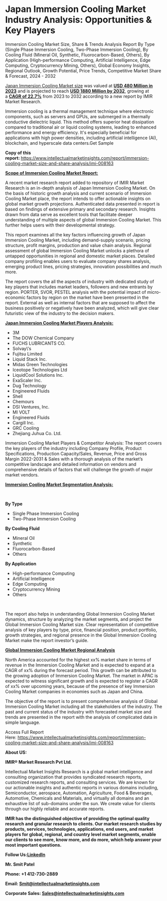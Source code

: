 <h1>Japan Immersion Cooling Market Industry Analysis: Opportunities &amp; Key Players</h1>
<p>Immersion Cooling Market Size, Share &amp; Trends Analysis Report By Type (Single Phase Immersion Cooling, Two-Phase Immersion Cooling), By Cooling Fluid (Mineral Oil, Synthetic, Fluorocarbon-Based, Others), By Application (High-performance Computing, Artificial Intelligence, Edge Computing, Cryptocurrency Mining, Others), Global Economy Insights, Regional Outlook, Growth Potential, Price Trends, Competitive Market Share &amp; Forecast, 2024 - 2032</p>
<p><a href="https://www.intellectualmarketinsights.com/report/immersion-cooling-market-size-and-share-analysis/imi-008163">Japan Immersion Cooling Market size</a>&nbsp;was valued at&nbsp;<strong><u>USD 480 Million in 2023</u></strong>&nbsp;and is projected to reach&nbsp;<strong><u>USD 1880 Million by 2032</u></strong>, growing at a&nbsp;<strong><u>CAGR of 22.7%</u></strong>&nbsp;from 2023 to 2032 according to a new report by IMIR Market Research.</p>
<p>Immersion cooling is a thermal management technique where electronic components, such as servers and GPUs, are submerged in a thermally conductive dielectric liquid.&nbsp;This method offers superior heat dissipation compared to traditional air or liquid cooling systems, leading to enhanced performance and energy efficiency.&nbsp;It's especially beneficial for applications with high power densities, including artificial intelligence (AI), blockchain, and hyperscale data centers.Get Sample</p>
<p><strong>Copy of this report:&nbsp;</strong><a href="https://www.intellectualmarketinsights.com/report/immersion-cooling-market-size-and-share-analysis/imi-008163">https://www.intellectualmarketinsights.com/report/immersion-cooling-market-size-and-share-analysis/imi-008163</a>&nbsp;</p>
<p><strong><u>Scope of Immersion Cooling Market Report:</u></strong></p>
<p>A recent market research report added to repository of IMIR Market Research is an in-depth analysis of Japan Immersion Cooling Market. On the basis of historic growth analysis and current scenario of Immersion Cooling Market place, the report intends to offer actionable insights on global market growth projections. Authenticated data presented in report is based on findings of extensive primary and secondary research. Insights drawn from data serve as excellent tools that facilitate deeper understanding of multiple aspects of global Immersion Cooling Market. This further helps users with their developmental strategy.</p>
<p>This report examines all the key factors influencing growth of Japan Immersion Cooling Market, including demand-supply scenario, pricing structure, profit margins, production and value chain analysis. Regional assessment of global Immersion Cooling Market unlocks a plethora of untapped opportunities in regional and domestic market places. Detailed company profiling enables users to evaluate company shares analysis, emerging product lines, pricing strategies, innovation possibilities and much more.</p>
<p>The report covers the all the aspects of industry with dedicated study of key players that includes market leaders, followers and new entrants by region. PORTER, SVOR, PESTEL analysis with the potential impact of micro-economic factors by region on the market have been presented in the report. External as well as internal factors that are supposed to affect the business positively or negatively have been analyzed, which will give clear futuristic view of the industry to the decision makers.</p>
<p><strong><u>Japan Immersion Cooling Market Players Analysis:</u></strong></p>
<ul>
<li>3M</li>
<li>The DOW Chemical Company</li>
<li>FUCHS LUBRICANTS CO.</li>
<li>Solvay\'s</li>
<li>Fujitsu Limited</li>
<li>Liquid Stack Inc.</li>
<li>Midas Green Technologies</li>
<li>Iceotope Technologies Ltd</li>
<li>LiquidCool Solutions Inc.</li>
<li>ExaScaler Inc.</li>
<li>Dug Technology</li>
<li>Engineered Fluids</li>
<li>Shell</li>
<li>Chemours</li>
<li>DSI Ventures, Inc.</li>
<li>MI VOLT</li>
<li>Engineered Fluids</li>
<li>Cargill Inc.</li>
<li>GRC Cooling</li>
<li>Zhejiang Juhua Co. Ltd.</li>
</ul>
<p>Immersion Cooling Market Players &amp; Competitor Analysis: The report covers the key players of the industry including Company Profile, Product Specifications, Production Capacity/Sales, Revenue, Price and Gross Margin 2022-2031 &amp; Sales with a thorough analysis of the market&rsquo;s competitive landscape and detailed information on vendors and comprehensive details of factors that will challenge the growth of major market vendors.</p>
<p><strong><u>Immersion Cooling Market Segmentation Analysis:</u></strong></p>
<p>&nbsp;</p>
<p><strong>By Type</strong></p>
<ul>
<li>Single Phase Immersion Cooling</li>
<li>Two-Phase Immersion Cooling</li>
</ul>
<p><strong>By Cooling Fluid</strong></p>
<ul>
<li>Mineral Oil</li>
<li>Synthetic</li>
<li>Fluorocarbon-Based</li>
<li>Others</li>
</ul>
<p><strong>By Application</strong></p>
<ul>
<li>High-performance Computing</li>
<li>Artificial Intelligence</li>
<li>Edge Computing</li>
<li>Cryptocurrency Mining</li>
<li>Others</li>
</ul>
<p>&nbsp;</p>
<p>The report also helps in understanding Global Immersion Cooling Market dynamics, structure by analyzing the market segments, and project the Global Immersion Cooling Market size. Clear representation of competitive analysis of key players by type, price, financial position, product portfolio, growth strategies, and regional presence in the Global Immersion Cooling Market make the report investor&rsquo;s guide.</p>
<p><strong><u>Global Immersion Cooling Market Regional Analysis</u></strong></p>
<p>North America accounted for the highest xx% market share in terms of revenue in the Immersion Cooling Market and is expected to expand at a CAGR of xx% during the forecast period. This growth can be attributed to the growing adoption of Immersion Cooling Market. The market in APAC is expected to witness significant growth and is expected to register a CAGR of xx% over upcoming years, because of the presence of key Immersion Cooling Market companies in economies such as Japan and China.</p>
<p>The objective of the report is to present comprehensive analysis of Global Immersion Cooling Market including all the stakeholders of the industry. The past and current status of the industry with forecasted market size and trends are presented in the report with the analysis of complicated data in simple language.</p>
<p>Access Full Report Here:&nbsp;<a href="https://www.intellectualmarketinsights.com/report/immersion-cooling-market-size-and-share-analysis/imi-008163">https://www.intellectualmarketinsights.com/report/immersion-cooling-market-size-and-share-analysis/imi-008163</a>&nbsp;</p>
<p><strong>About US:</strong></p>
<p><strong>IMIR&reg; Market Research Pvt Ltd.</strong></p>
<p>Intellectual Market Insights Research is a global market intelligence and consulting organization that provides syndicated research reports, customized research reports, and consulting services. We are known for our actionable insights and authentic reports in various domains including, Semiconductor, aerospace, Automation, Agriculture, Food &amp; Beverages, Automotive, Chemicals and Materials, and virtually all domains and an exhaustive list of sub-domains under the sun. We create value for clients through our highly reliable and accurate reports.</p>
<p><strong>IMIR has the distinguished objective of providing the optimal quality research and granular research to clients. Our market research studies by products, services, technologies, applications, end users, and market players for global, regional, and country level market segments, enable our clients to see more, know more, and do more, which help answer your most important questions.</strong></p>
<p><strong>Follow Us:<a href="https://www.linkedin.com/company/imir-marketresearch/posts/?feedView=all">LinkedIn</a></strong></p>
<p><strong>Mr. Smit Patel</strong></p>
<p><strong>Phone: +1 412-730-2889</strong></p>
<p><strong>Email:&nbsp;<a href="mailto:Smit@intellectualmarketinsights.com">Smit@intellectualmarketinsights.com</a>&nbsp;</strong></p>
<p><strong>Corporate Sales:&nbsp;<a href="mailto:Sales@intellectualmarketinsights.com">Sales@intellectualmarketinsights.com</a>&nbsp;</strong></p>
